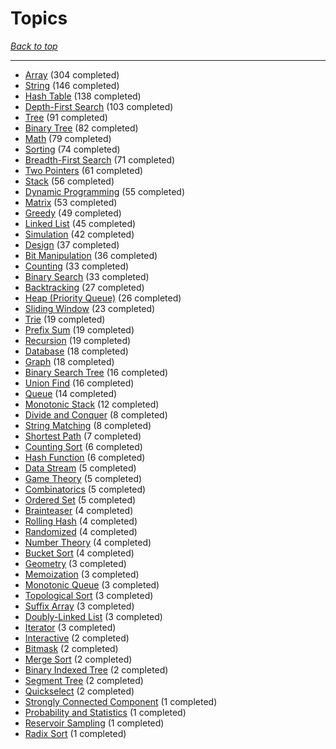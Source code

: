 # Topics

*[Back to top](<../README.md>)*

------

- [Array](<by_topic/Array.md>) (304 completed)
- [String](<by_topic/String.md>) (146 completed)
- [Hash Table](<by_topic/Hash Table.md>) (138 completed)
- [Depth-First Search](<by_topic/Depth-First Search.md>) (103 completed)
- [Tree](<by_topic/Tree.md>) (91 completed)
- [Binary Tree](<by_topic/Binary Tree.md>) (82 completed)
- [Math](<by_topic/Math.md>) (79 completed)
- [Sorting](<by_topic/Sorting.md>) (74 completed)
- [Breadth-First Search](<by_topic/Breadth-First Search.md>) (71 completed)
- [Two Pointers](<by_topic/Two Pointers.md>) (61 completed)
- [Stack](<by_topic/Stack.md>) (56 completed)
- [Dynamic Programming](<by_topic/Dynamic Programming.md>) (55 completed)
- [Matrix](<by_topic/Matrix.md>) (53 completed)
- [Greedy](<by_topic/Greedy.md>) (49 completed)
- [Linked List](<by_topic/Linked List.md>) (45 completed)
- [Simulation](<by_topic/Simulation.md>) (42 completed)
- [Design](<by_topic/Design.md>) (37 completed)
- [Bit Manipulation](<by_topic/Bit Manipulation.md>) (36 completed)
- [Counting](<by_topic/Counting.md>) (33 completed)
- [Binary Search](<by_topic/Binary Search.md>) (33 completed)
- [Backtracking](<by_topic/Backtracking.md>) (27 completed)
- [Heap (Priority Queue)](<by_topic/Heap (Priority Queue).md>) (26 completed)
- [Sliding Window](<by_topic/Sliding Window.md>) (23 completed)
- [Trie](<by_topic/Trie.md>) (19 completed)
- [Prefix Sum](<by_topic/Prefix Sum.md>) (19 completed)
- [Recursion](<by_topic/Recursion.md>) (19 completed)
- [Database](<by_topic/Database.md>) (18 completed)
- [Graph](<by_topic/Graph.md>) (18 completed)
- [Binary Search Tree](<by_topic/Binary Search Tree.md>) (16 completed)
- [Union Find](<by_topic/Union Find.md>) (16 completed)
- [Queue](<by_topic/Queue.md>) (14 completed)
- [Monotonic Stack](<by_topic/Monotonic Stack.md>) (12 completed)
- [Divide and Conquer](<by_topic/Divide and Conquer.md>) (8 completed)
- [String Matching](<by_topic/String Matching.md>) (8 completed)
- [Shortest Path](<by_topic/Shortest Path.md>) (7 completed)
- [Counting Sort](<by_topic/Counting Sort.md>) (6 completed)
- [Hash Function](<by_topic/Hash Function.md>) (6 completed)
- [Data Stream](<by_topic/Data Stream.md>) (5 completed)
- [Game Theory](<by_topic/Game Theory.md>) (5 completed)
- [Combinatorics](<by_topic/Combinatorics.md>) (5 completed)
- [Ordered Set](<by_topic/Ordered Set.md>) (5 completed)
- [Brainteaser](<by_topic/Brainteaser.md>) (4 completed)
- [Rolling Hash](<by_topic/Rolling Hash.md>) (4 completed)
- [Randomized](<by_topic/Randomized.md>) (4 completed)
- [Number Theory](<by_topic/Number Theory.md>) (4 completed)
- [Bucket Sort](<by_topic/Bucket Sort.md>) (4 completed)
- [Geometry](<by_topic/Geometry.md>) (3 completed)
- [Memoization](<by_topic/Memoization.md>) (3 completed)
- [Monotonic Queue](<by_topic/Monotonic Queue.md>) (3 completed)
- [Topological Sort](<by_topic/Topological Sort.md>) (3 completed)
- [Suffix Array](<by_topic/Suffix Array.md>) (3 completed)
- [Doubly-Linked List](<by_topic/Doubly-Linked List.md>) (3 completed)
- [Iterator](<by_topic/Iterator.md>) (3 completed)
- [Interactive](<by_topic/Interactive.md>) (2 completed)
- [Bitmask](<by_topic/Bitmask.md>) (2 completed)
- [Merge Sort](<by_topic/Merge Sort.md>) (2 completed)
- [Binary Indexed Tree](<by_topic/Binary Indexed Tree.md>) (2 completed)
- [Segment Tree](<by_topic/Segment Tree.md>) (2 completed)
- [Quickselect](<by_topic/Quickselect.md>) (2 completed)
- [Strongly Connected Component](<by_topic/Strongly Connected Component.md>) (1 completed)
- [Probability and Statistics](<by_topic/Probability and Statistics.md>) (1 completed)
- [Reservoir Sampling](<by_topic/Reservoir Sampling.md>) (1 completed)
- [Radix Sort](<by_topic/Radix Sort.md>) (1 completed)
